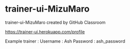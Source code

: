 # trainer-ui-MizuMaro
trainer-ui-MizuMaro created by GitHub Classroom


https://trainer-ui.herokuapp.com/profile

Example trainer : 
Username : Ash 
Password : ash_password
